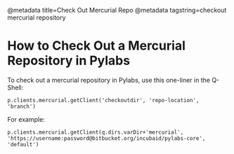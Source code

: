 @metadata title=Check Out Mercurial Repo
@metadata tagstring=checkout mercurial repository


# How to Check Out a Mercurial Repository in Pylabs

To check out a mercurial repository in Pylabs, use this one-liner in the Q-Shell:

    p.clients.mercurial.getClient('checkoutdir', 'repo-location', 'branch')
    
For example:

    p.clients.mercurial.getClient(q.dirs.varDir+'mercurial', 'https://username:password@bitbucket.org/incubaid/pylabs-core', 'default')

        